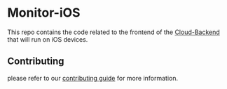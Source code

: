 # Monitor-iOS
This repo contains the code related to the frontend of the [Cloud-Backend](https://github.com/OpenFermentor/Cloud-Backend/) that will run on iOS devices.

## Contributing
please refer to our [contributing guide](https://github.com/OpenFermentor/Guidelines/blob/master/contributing_guide.md) for more information.
